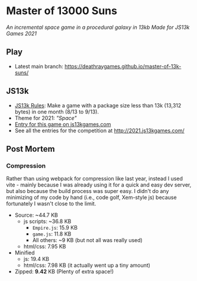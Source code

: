 # Master of 13000 Suns

*An incremental space game in a procedural galaxy in 13kb*
*Made for JS13k Games 2021*

## Play

* Latest main branch: https://deathraygames.github.io/master-of-13k-suns/

## JS13k

* [JS13k Rules](http://2021.js13kgames.com/#rules): Make a game with a package size less than 13k (13,312 bytes) in one month (8/13 to 9/13).
* Theme for 2021: *"Space"*
* [Entry for this game on js13kgames.com](https://js13kgames.com/entries/)
* See all the entries for the competition at http://2021.js13kgames.com/

## Post Mortem

### Compression

Rather than using webpack for compression like last year, instead I used vite - mainly because I was already using it for a quick and easy dev server, but also because the build process was super easy. I didn't do any minimizing of my code by hand (i.e., code golf, Xem-style js) because fortunately I wasn't close to the limit.

* Source: ~44.7 KB
	* js scripts: ~36.8 KB
		* `Empire.js`: 15.9 KB
		* `game.js`: 11.8 KB
		* All others: ~9 KB (but not all was really used)
	* html/css: 7.95 KB
* Minified
	* js: 19.4 KB
	* html/css: 7.98 KB (it actually went up a tiny amount)
* Zipped: **9.42** KB (Plenty of extra space!)
